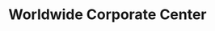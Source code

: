 ---
title: "Worldwide Corporate Center"
url: /mandaluyong/worldwide-corporate-center/
shop: Einkaufszentrum
---